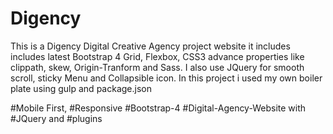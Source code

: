# Digency
This is a Digency Digital Creative Agency project website it includes includes latest Bootstrap 4 Grid, Flexbox, CSS3 advance properties
like clippath, skew, Origin-Tranform and Sass. I also use JQuery for smooth scroll, sticky Menu and Collapsible icon. 
In this project i used my own boiler plate using gulp and package.json

#Mobile First, #Responsive #Bootstrap-4 #Digital-Agency-Website with #JQuery and #plugins
